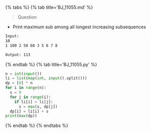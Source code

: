 {% tabs %}
{% tab title='BJ_11055.md' %}

> Question

* Print maximum sub among all longest increasing subsequences

```txt
Input:
10
1 100 2 50 60 3 5 6 7 8

Output: 113
```

{% endtab %}
{% tab title='BJ_11055.py' %}

```py
n = int(input())
li = list(map(int, input().split()))
dp = [0] * n
for i in range(n):
  s = 0
  for j in range(i):
    if li[i] > li[j]:
      s = max(s, dp[j])
  dp[i] = li[i] + s
print(max(dp))
```

{% endtab %}
{% endtabs %}

